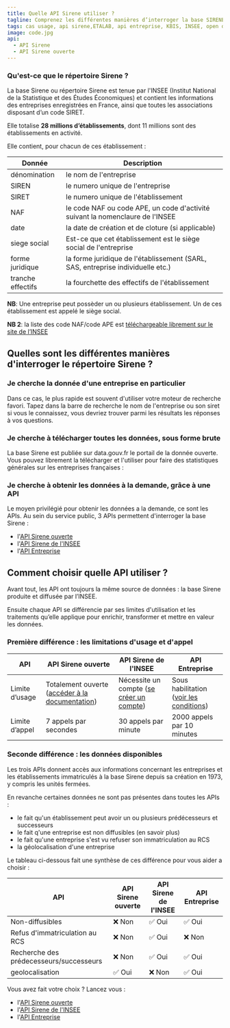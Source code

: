 ```yaml
---
title: Quelle API Sirene utiliser ?
tagline: Comprenez les différentes manières d’interroger la base SIRENE des entreprises
tags: cas usage, api sirene,ETALAB, api entreprise, KBIS, INSEE, open data
image: code.jpg
api:
  - API Sirene
  - API Sirene ouverte
---
```


### Qu'est-ce que le répertoire Sirene ?

La base Sirene ou répertoire Sirene est tenue par l'INSEE (Institut National de la Statistique et des Études Économiques) et contient les informations des entreprises enregistrées en France, ainsi que toutes les associations disposant d’un code SIRET.

Elle totalise **28 millions d’établissements**, dont 11 millions sont des établissements en activité.

Elle contient, pour chacun de ces établissement :

| Donnée            | Description                                                                     |
| ----------------- | ------------------------------------------------------------------------------- |
| dénomination      | le nom de l'entreprise                                                          |
| SIREN             | le numero unique de l'entreprise                                                |
| SIRET             | le numero unique de l'établissement                                             |
| NAF               | le code NAF ou code APE, un code d'activité suivant la nomenclaure de l'INSEE   |
| date              | la date de création et de cloture (si applicable)                               |
| siege social      | Est-ce que cet établissement est le siège social de l'entreprise                |
| forme juridique   | la forme juridique de l'établissement (SARL, SAS, entreprise individuelle etc.) |
| tranche effectifs | la fourchette des effectifs de l'établissement                                  |

**NB**: Une entreprise peut possèder un ou plusieurs établissement. Un de ces établissement est appelé le siège social.

**NB 2**: la liste des code NAF/code APE est [téléchargeable librement sur le site de l’INSEE](https://www.insee.fr/fr/information/2406147)

## Quelles sont les différentes manières d'interroger le répertoire Sirene ?

### Je cherche la donnée d'une entreprise en particulier

Dans ce cas, le plus rapide est souvent d'utiliser votre moteur de recherche favori. Tapez dans la barre de recherche le nom de l'entreprise ou son siret si vous le connaissez, vous devriez trouver parmi les résultats les réponses à vos questions.

### Je cherche à télécharger toutes les données, sous forme brute

La base Sirene est publiée sur <External href='https://data.gouv.fr'>data.gouv.fr</External> le portail de la donnée ouverte. Vous pouvez librement la télécharger et l'utiliser pour faire des statistiques générales sur les entreprises françaises :

<Datagouv title="Accèder aux données de la base Sirene sur data.gouv" href="https://www.data.gouv.fr/fr/datasets/base-sirene-des-entreprises-et-de-leurs-etablissements-siren-siret/" />

### Je cherche à obtenir les données à la demande, grâce à une API

Le moyen privilégié pour obtenir les données a la demande, ce sont les APIs. Au sein du service public, 3 APIs permettent d'interroger la base Sirene :

- l'[API Sirene ouverte](/les-api/api-sirene-ouverte)
- l'[API Sirene de l'INSEE](/les-api/sirene_v3)
- l'[API Entreprise](les-api/api-entreprise)

## Comment choisir quelle API utiliser ?

Avant tout, les API ont toujours la même source de données : la base Sirene produite et diffusée par l’INSEE.

Ensuite chaque API se différencie par ses limites d'utilisation et les traitements qu’elle applique pour enrichir, transformer et mettre en valeur les données.

### Première différence : les limitations d'usage et d'appel

| API            | API Sirene ouverte                                                             | API Sirene de l'INSEE                                                                                                         | API Entreprise                                                                   |
| -------------- | ------------------------------------------------------------------------------ | ----------------------------------------------------------------------------------------------------------------------------- | -------------------------------------------------------------------------------- |
| Limite d’usage | Totalement ouverte ([accéder à la documentation](/les-api/api-sirene-ouverte)) | Nécessite un compte ([se créer un compte](https://api.insee.fr/catalogue/site/themes/wso2/subthemes/insee/pages/sign-up.jag)) | Sous habilitation ([voir les conditions](/les-api/api-entreprise/demande-acces)) |
| Limite d’appel | 7 appels par secondes                                                          | 30 appels par minute                                                                                                          | 2000 appels par 10 minutes                                                       |

### Seconde différence : les données disponibles

Les trois APIs donnent accès aux informations concernant les entreprises et les établissements immatriculés à la base Sirene depuis sa création en 1973, y compris les unités fermées.

En revanche certaines données ne sont pas présentes dans toutes les APIs :

- le fait qu'un établissement peut avoir un ou plusieurs prédécesseurs et successeurs
- le fait q'une entreprise est non diffusibles (en savoir plus)
- le fait qu'une entreprise s'est vu refuser son immatriculation au RCS
- la géolocalisation d'une entreprise

Le tableau ci-dessous fait une synthèse de ces différence pour vous aider a choisir :

| API                                     | API Sirene ouverte | API Sirene de l'INSEE | API Entreprise |
| --------------------------------------- | ------------------ | --------------------- | -------------- |
| Non-diffusibles                         | ❌ Non             | ✅ Oui                | ✅ Oui         |
| Refus d'immatriculation au RCS          | ❌ Non             | ✅ Oui                | ❌ Non         |
| Recherche des prédecesseurs/successeurs | ❌ Non             | ✅ Oui                | ✅ Oui         |
| geolocalisation                         | ✅ Oui             | ❌ Non                | ✅ Oui         |

Vous avez fait votre choix ? Lancez vous :

- l'[API Sirene ouverte](/les-api/api-sirene-ouverte)
- l'[API Sirene de l'INSEE](/les-api/sirene_v3)
- l'[API Entreprise](les-api/api-entreprise)
